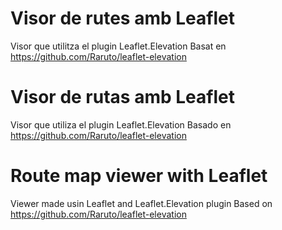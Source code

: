# Visor de rutes amb Leaflet
Visor que utilitza el plugin Leaflet.Elevation
Basat en https://github.com/Raruto/leaflet-elevation
# Visor de rutas amb Leaflet
Visor que utiliza el plugin Leaflet.Elevation
Basado en https://github.com/Raruto/leaflet-elevation
# Route map viewer with Leaflet
Viewer made usin Leaflet and Leaflet.Elevation plugin
Based on https://github.com/Raruto/leaflet-elevation
